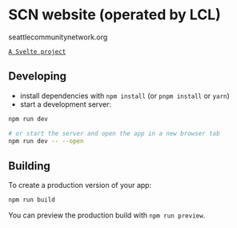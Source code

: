 # SCN website (operated by LCL)

seattlecommunitynetwork.org

[`A Svelte project`](https://github.com/sveltejs/cli)

## Developing

- install dependencies with `npm install` (or `pnpm install` or `yarn`)
- start a development server:

```bash
npm run dev

# or start the server and open the app in a new browser tab
npm run dev -- --open
```

## Building

To create a production version of your app:

```bash
npm run build
```

You can preview the production build with `npm run preview`.
